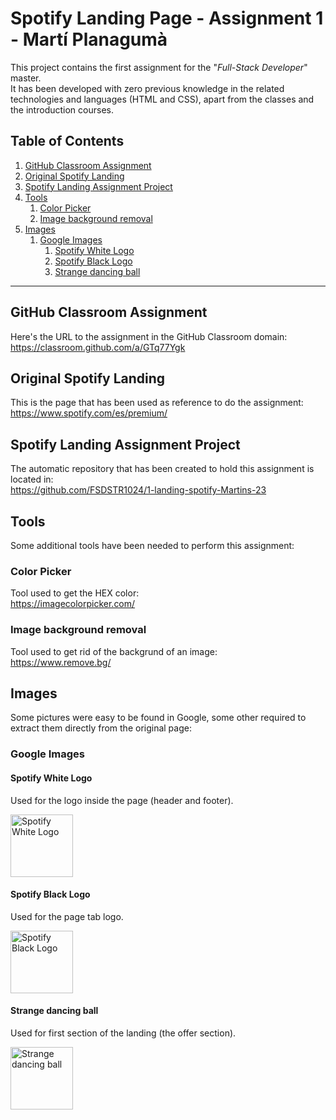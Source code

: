 # Spotify Landing Page - Assignment 1 - Martí Planagumà
This project contains the first assignment for the "*Full-Stack Developer*" master.  
It has been developed with zero previous knowledge in the related technologies and languages (HTML and CSS), apart from the classes and the introduction courses.

## Table of Contents

1. [GitHub Classroom Assignment](#github-classroom-assignment)
2. [Original Spotify Landing](#original-spotify-landing)
3. [Spotify Landing Assignment Project](#spotify-landing-assignment-project)
4. [Tools](#tools)
    1. [Color Picker](#color-picker)
    2. [Image background removal](#image-background-removal)
5. [Images](#images)
    1. [Google Images](#google-images)
        1. [Spotify White Logo](#spotify-white-logo)
        2. [Spotify Black Logo](#spotify-black-logo)
        3. [Strange dancing ball](#strange-dancing-ball)

---

## GitHub Classroom Assignment
Here's the URL to the assignment in the GitHub Classroom domain:  
https://classroom.github.com/a/GTq77Ygk

## Original Spotify Landing
This is the page that has been used as reference to do the assignment:  
https://www.spotify.com/es/premium/

## Spotify Landing Assignment Project
The automatic repository that has been created to hold this assignment is located in:  
https://github.com/FSDSTR1024/1-landing-spotify-Martins-23

## Tools
Some additional tools have been needed to perform this assignment:

### Color Picker
Tool used to get the HEX color:  
https://imagecolorpicker.com/

### Image background removal
Tool used to get rid of the backgrund of an image:  
https://www.remove.bg/

## Images
Some pictures were easy to be found in Google, some other required to extract them directly from the original page:

### Google Images

#### Spotify White Logo
Used for the logo inside the page (header and footer).
<!-- images\Spotify_Primary_Logo_RGB_White.png -->
<img alt="Spotify White Logo" height="100" src="https://storage.googleapis.com/pr-newsroom-wp/1/2023/05/Spotify_Primary_Logo_RGB_White.png"/>

#### Spotify Black Logo
Used for the page tab logo.
<!-- images\Spotify_Primary_Logo_RGB_Black.png -->
<img alt="Spotify Black Logo" height="100" src="https://storage.googleapis.com/pr-newsroom-wp/1/2023/05/Spotify_Primary_Logo_RGB_Black.png"/>

#### Strange dancing ball
Used for first section of the landing (the offer section).
<!-- images\ab671c3d0000f4304024a1823630b85923e6668c.png -->
<img alt="Strange dancing ball" height="100" src="https://i.scdn.co/image/ab671c3d0000f4304024a1823630b85923e6668c"/>

